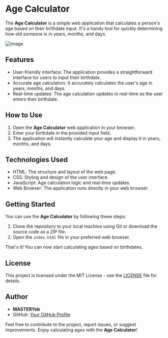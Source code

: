 # Age Calculator
The **Age Calculator** is a simple web application that calculates a person's age based on their birthdate input. It's a handy tool for quickly determining how old someone is in years, months, and days.

![image](https://github.com/YawBoah/Age-Calculator/assets/126890146/7c02e91f-4365-4745-8fbd-28cf15acc020)

## Features
- User-friendly interface: The application provides a straightforward interface for users to input their birthdate.
- Accurate age calculation: It accurately calculates the user's age in years, months, and days.
- Real-time updates: The age calculation updates in real-time as the user enters their birthdate.

## How to Use
1. Open the **Age Calculator** web application in your browser.
2. Enter your birthdate in the provided input field.
3. The application will instantly calculate your age and display it in years, months, and days.

## Technologies Used
- HTML: The structure and layout of the web page.
- CSS: Styling and design of the user interface.
- JavaScript: Age calculation logic and real-time updates.
- Web Browser: The application runs directly in your web browser.

## Getting Started
You can use the **Age Calculator** by following these steps:

1. Clone the repository to your local machine using Git or download the source code as a ZIP file.
2. Open the `index.html` file in your preferred web browser.

That's it! You can now start calculating ages based on birthdates.

## License
This project is licensed under the MIT License - see the [LICENSE](LICENSE) file for details.

## Author
- **MASTERYob**
- GitHub: [Your GitHub Profile](https://github.com/YawBoah)

Feel free to contribute to the project, report issues, or suggest improvements. Enjoy calculating ages with the **Age Calculator**!
